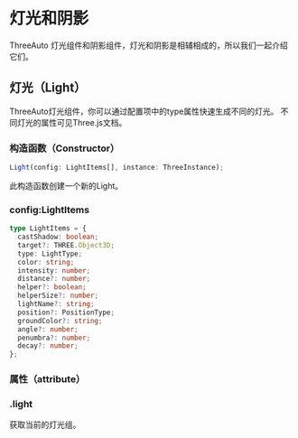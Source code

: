 # 灯光和阴影

ThreeAuto 灯光组件和阴影组件，灯光和阴影是相辅相成的，所以我们一起介绍它们。

## 灯光（Light）
ThreeAuto灯光组件，你可以通过配置项中的type属性快速生成不同的灯光。
不同灯光的属性可见Three.js文档。

### 构造函数（Constructor）
```typescript
Light(config: LightItems[], instance: ThreeInstance);
```
此构造函数创建一个新的Light。

### config:LightItems
```typescript
type LightItems = {
  castShadow: boolean;
  target?: THREE.Object3D;
  type: LightType;
  color: string;
  intensity: number;
  distance?: number;
  helper?: boolean;
  helperSize?: number;
  lightName?: string;
  position?: PositionType;
  groundColor?: string;
  angle?: number;
  penumbra?: number;
  decay?: number;
};
```

### 属性（attribute）

### .light
获取当前的灯光组。



